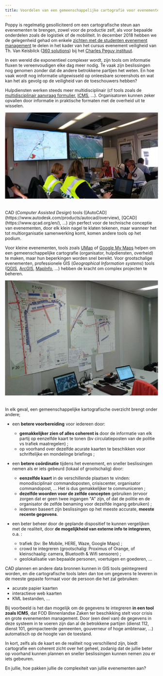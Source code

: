 ```yaml
---
title: Voordelen van een gemeenschappelijke cartografie voor evenementen (multidisciplinair en multi-organisatie)
---
```


Poppy is regelmatig gesolliciteerd om een cartografische steun aan evenementen te brengen, zowel voor de productie zelf, als voor bepaalde onderdelen zoals de logistiek of de mobiliteit. In december 2018 hebben we de gelegenheid gehad om enkele [zichten met de studenten evenement management](https://docs.my-poppy.eu/20181203_carto_101_charles_peguy_pour_diffusion.pdf) te delen in het kader van het cursus evenement veiligheid van Th. Van Keisbilck ([360 solutions](https://www.360-solutions.eu/)) bij het [Charles Peguy instituut](https://www.charlespeguy.be/formations/creation-devenements/).

In een wereld die exponentieel complexer wordt, zijn tools om informatie fluxen te vereenvoudigen elke dag meer nodig. Te vaak zijn beslissingen nog genomen zonder dat de andere betrokkene partijen het weten. En hoe vaak wordt nog informatie uitgewisseld op onleesbare screenshots en wat kan het als gevolg op de veiligheid van de toeschouwers hebben?

Hulpdiensten werken steeds meer multidisciplinair (cf tools zoals de [multidisciplinair aanvraag formulier](https://be.brussels/siamu/bibliotheque-multimedia/fichiers/organiser-un-evenement-que-faire/fiche-signaletique), [ICMS](http://icmsystem.be/dutch/index.html), ...). Organisatoren kunnen zeker opvallen door informatie in praktische formaten met de overheid uit te wisselen.

<center><img src='../images/w2015/20150618_165422.jpg'></center>
<br><br>
CAD (<i>Computer Assisted Design</i>) tools ([AutoCAD](https://www.autodesk.com/products/autocad/overview), [QCAD](https://www.qcad.org/en/), ...) zijn perfect voor de technische conceptie van evenementen, door elk klein nagel te klaten tekenen, maar wanneer het tot multiorganisatie samenwerking komt, komen andere tools op het podium. 

Voor kleine evenementen, tools zoals [UMap](https://umap.openstreetmap.fr/fr/) of [Google My Maps](https://www.google.com/maps/d/) helpen om een gemeenschappelijke cartografie (organisator, hulpdiensten, overheid) te maken, maar hun beperkingen worden snel bereikt. Voor grootschalige evenementen, professionele GIS (<i>Geographical Information systems</i>) tools ([QGIS](https://www.qgis.org/en/site/), [ArcGIS](https://www.arcgis.com/index.html), [MapInfo](https://www.pitneybowes.com/us/location-intelligence/geographic-information-systems/mapinfo-pro.html), ...) hebben de kracht om complex projecten te beheren.

<center><img src=' ../images/w2015/20150619_232744.jpg'></center>
<br><br>
In elk geval, een gemeenschappelijke kartografische overzicht brengt onder andere;

- een  **betere voorbereiding** voor iedereen door:
    -   **gemakkelijker zien of alles coherent is** door de informatie van elk partij op eenzelfde kaart te tonen (bv circulatieposten van de politie vs trafiek maatregelen) ;  
    -  op voorhand over dezelfde acurate kaarten te beschikken voor schriftelijke en mondelinge briefings ;  

-   een **betere coördinatie** tijdens het evenement, en sneller beslissingen nemen als er iets gebeurd (lokaal of grootschalig) door:
    -   **eenzelfde kaart** in de verschillende plaatsen te vinden: monodisciplinair commandoposten, crisiscenter, organisator commandopost, ... Het is dus gemakkelijker te communiceren ;
    -   **dezelfde woorden voor de zelfde concepten** gebruiken (ervoor zorgen dat er geen twee ingangen "A" zijn, of dat de politie en de organisator de zelfde benaming voor dezelfde ingang gebruiken) ;
    -   iedereen baseert zijn beslissingen op het meeste accurate, **meeste recente gegevens**.  
         
-   een beter beheer door de geplande dispositief te kunnen vergelijken met de realiteit, door **de mogelijkheid van externe info te integreren**, o.a. :  
    -   trafiek (bv: Be Mobile, HERE, Waze, Google Maps)  ;  
    -   crowd te integreren (grootschalig: Proximus of Orange, of kleinschaalig: camera, Bluetooth & Wifi sensoren) ;
    -   geolokalisatie van bepaalde personen, voertuigen en goederen, ...
    
CAD plannen en andere data bronnen kunnen in GIS tools geintegreerd worden, en die cartografische tools laten dan toe om gegevens te leveren in de meeste gepaste formaat voor de persoon die het zal gebruiken: 
- acurate papier kaarten 
- interactieve web kaarten
- KML bestanden, ... 

Bij voorbeeld is het dan mogelijk om de gegevens te integreren **in een tool zoals ICMS**, dat FOD Binnenlandse Zaken ter beschikking stelt voor crisis en grote evenementen management. Door (een deel van) de gegevens in deze systeem in te voeren zijn dan al de betrokkene partijen (dienst 112, dienst 101, geimpacteerde gemeenten, gouverneur of hoge ambtenaar, ...) automatisch op de hoogte van de toestand.

In kort, zelfs als de kaart en de realiteit nog verschillend zijn, biedt cartografie een coherent zicht over het geheel, zodanig dat de jullie beter op voorhand kunnen plannen en sneller beslissingen kunnen nemen zou er iets gebeuren.

En jullie, hoe pakken jullie de complexiteit van jullie evenementen aan?
